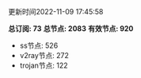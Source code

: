 更新时间2022-11-09 17:45:58

**总订阅: 73**
**总节点: 2083**
**有效节点: 920**
- ss节点: 526
- v2ray节点: 272
- trojan节点: 122
